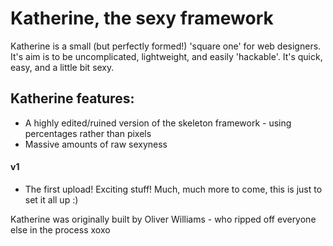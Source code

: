 # Katherine, the sexy framework
Katherine is a small (but perfectly formed!) 'square one' for web designers. It's aim is to be uncomplicated, lightweight, and easily 'hackable'. It's quick, easy, and a little bit sexy.

## Katherine features:
+ A highly edited/ruined version of the skeleton framework - using percentages rather than pixels
+ Massive amounts of raw sexyness

#### v1
+ The first upload! Exciting stuff! Much, much more to come, this is just to set it all up :)

Katherine was originally built by Oliver Williams - who ripped off everyone else in the process xoxo

